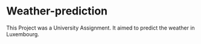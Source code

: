 # Weather-prediction

This Project was a University Assignment. It aimed to predict the weather in Luxembourg.
